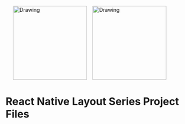 &nbsp;&nbsp;&nbsp;&nbsp;
<img src="https://cdn.rawgit.com/lucasbento/react-native-actions/master/common/media/logo.png" alt="Drawing" style="width: 200px;height"/>
&nbsp;&nbsp;
<img src="https://cdn.rawgit.com/lucasbento/react-native-actions/master/common/media/logo.png" alt="Drawing" style="width: 200px;height"/>

# React Native Layout Series Project Files

